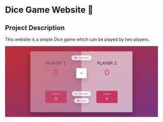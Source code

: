 # Dice Game Website 🎲

## Project Description

This website is a simple Dice game which can be played by two players.

![Website Preview](PreviewImage.png)
